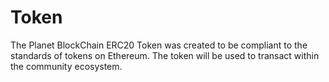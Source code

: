 # Token
The Planet BlockChain ERC20 Token was created to be compliant to the standards of tokens on Ethereum.
The token will be used to transact within the community ecosystem.
